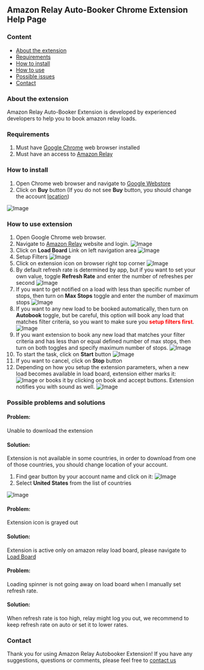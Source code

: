 ## Amazon Relay Auto-Booker Chrome Extension Help Page 

### Content
- [About the extension](\#about-the-extension)
- [Requirements](\#requirements)
- [How to install](\#how-to-install)
- [How to use](\#requirements)
- [Possible issues](\#possible-problems-and-solutions)
- [Contact](\#contact)

### About the extension

Amazon Relay Auto-Booker Extension is developed by experienced developers to help you to book amazon relay loads.

### Requirements

1. Must have [Google Chrome](https://www.google.com/chrome/) web browser installed
2. Must have an access to [Amazon Relay](https://www.relay.amazon.com)

### How to install
1. Open Chrome web browser and navigate to [Google Webstore](https://chrome.google.com/webstore/detail/amazon-relay-auto-refresh/gooaddljkpdcjbdigogmajlcgifjjhgp)
2. Click on **Buy** button (If you do not see **Buy** button, you should change the account [location](\#possible-problems-and-solutions))

![Image](./screenshots/extension_webstore.png)

### How to use extension

1. Open Google Chrome web browser.
2. Navigate to [Amazon Relay](https://www.relay.amazon.com) website and login.
![Image](./screenshots/dashboard.png)
3. Click on **Load Board** Link on left navigation area
![Image](./screenshots/loadboard.png)
4. Setup Filters
![Image](./screenshots/filters.png)
5. Click on extension icon on browser right top corner
![Image](./screenshots/extension_clear.png)
6. By default refresh rate is determined by app, but if you want to set your own value, toggle **Refresh Rate** and enter the number of refreshes per second
![Image](./screenshots/extension_refresh_rate.png)
7. If you want to get notified on a load with less than specific number of stops, then turn on **Max Stops** toggle and enter the number of maximum stops
![Image](./screenshots/extension_max_stops.png)
8. If you want to any new load to be booked automatically, then turn on **Autobook** toggle, but be careful, this option will book any load that matches filter criteria, so you want to make sure you <b style="color: red">setup filters first</b>.
![Image](./screenshots/extension_autobook_only.png)
9. If you want extension to book any new load that matches your filter criteria and has less than or equal defined number of max stops, then turn on both toggles and specify maximum number of stops.
![Image](./screenshots/extension_both.png)
10. To start the task, click on **Start** button
![Image](./screenshots/extension_started.png)
11. If you want to cancel, click on **Stop** button
12. Depending on how you setup the extension parameters, when a new load becomes available in load board, extension either marks it:
![Image](./screenshots/marked_load.png)
or books it by clicking on book and accept buttons. Extension notifies you with sound as well.
![Image](./screenshots/booked_trip.png)

### Possible problems and solutions
#### Problem:
Unable to download the extension
#### Solution:
Extension is not available in some countries, in order to download from one of those countries, you should change location of your account.

1. Find gear button by your account name and click on it:
![Image](./screenshots/webstore_gear.png)
2. Select **United States** from the list of countries

![Image](./screenshots/webstore_countries.png)
#### Problem:
Extension icon is grayed out
#### Solution:
Extension is active only on amazon relay load board, please navigate to [Load Board](https://relay.amazon.com/tours/loadboard?)

#### Problem:
Loading spinner is not going away on load board when I manually set refresh rate.
#### Solution:
When refresh rate is too high, relay might log you out, we recommend to keep refresh rate on auto or set it to lower rates.

### Contact
Thank you for using Amazon Relay Autobooker Extension!
If you have any suggestions, questions or comments, please feel free to [contact us](mailto:castusoft@gmail.com)
